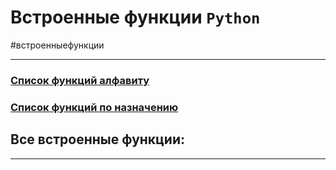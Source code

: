 # Встроенные функции `Python`
#встроенныефункции
***

### [Список функций алфавиту](встроенные%20функции%20по%20алфавиту.md)
### [Список функций по назначению](встроенные%20функции%20по%20назначению.md)


## Все встроенные функции:
***
